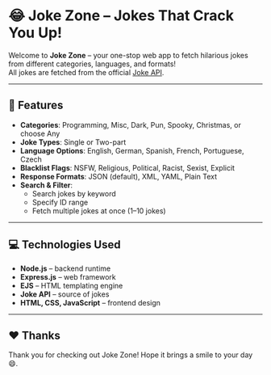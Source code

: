 # 😂 Joke Zone – Jokes That Crack You Up!

Welcome to **Joke Zone** – your one-stop web app to fetch hilarious jokes from different categories, languages, and formats!  
All jokes are fetched from the official [Joke API](https://sv443.net/jokeapi/v2/).

---

## 🎯 Features

- **Categories**: Programming, Misc, Dark, Pun, Spooky, Christmas, or choose Any
- **Joke Types**: Single or Two-part
- **Language Options**: English, German, Spanish, French, Portuguese, Czech
- **Blacklist Flags**: NSFW, Religious, Political, Racist, Sexist, Explicit
- **Response Formats**: JSON (default), XML, YAML, Plain Text
- **Search & Filter**:
  - Search jokes by keyword
  - Specify ID range
  - Fetch multiple jokes at once (1–10 jokes)

---

## 💻 Technologies Used

- **Node.js** – backend runtime  
- **Express.js** – web framework  
- **EJS** – HTML templating engine  
- **Joke API** – source of jokes  
- **HTML, CSS, JavaScript** – frontend design

---

## ❤️ Thanks
Thank you for checking out Joke Zone! Hope it brings a smile to your day 😄.
